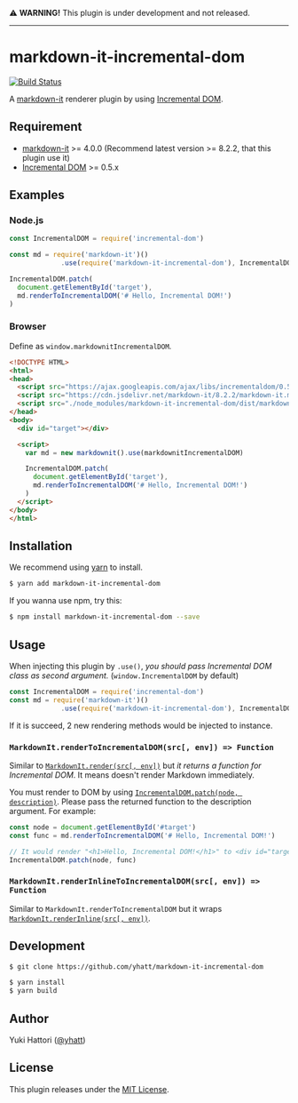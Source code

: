 :warning: **WARNING!** This plugin is under development and not released.

---

# markdown-it-incremental-dom

[![Build Status](https://travis-ci.org/yhatt/markdown-it-incremental-dom.svg?branch=master)](https://travis-ci.org/yhatt/markdown-it-incremental-dom)

A [markdown-it](https://github.com/markdown-it/markdown-it) renderer plugin by using [Incremental DOM](https://github.com/google/incremental-dom).

## Requirement

- [markdown-it](https://github.com/markdown-it/markdown-it) >= 4.0.0 (Recommend latest version >= 8.2.2, that this plugin use it)
- [Incremental DOM](https://github.com/google/incremental-dom) >= 0.5.x

## Examples

### Node.js

```javascript
const IncrementalDOM = require('incremental-dom')

const md = require('markdown-it')()
             .use(require('markdown-it-incremental-dom'), IncrementalDOM)

IncrementalDOM.patch(
  document.getElementById('target'),
  md.renderToIncrementalDOM('# Hello, Incremental DOM!')
)
```

### Browser

Define as `window.markdownitIncrementalDOM`.

```html
<!DOCTYPE HTML>
<html>
<head>
  <script src="https://ajax.googleapis.com/ajax/libs/incrementaldom/0.5.1/incremental-dom.js"></script>
  <script src="https://cdn.jsdelivr.net/markdown-it/8.2.2/markdown-it.min.js"></script>
  <script src="./node_modules/markdown-it-incremental-dom/dist/markdown-it-incremental-dom.js"></script>
</head>
<body>
  <div id="target"></div>

  <script>
    var md = new markdownit().use(markdownitIncrementalDOM)

    IncrementalDOM.patch(
      document.getElementById('target'),
      md.renderToIncrementalDOM('# Hello, Incremental DOM!')
    )
  </script>
</body>
</html>
```

## Installation

We recommend using [yarn](https://yarnpkg.com/) to install.

```bash
$ yarn add markdown-it-incremental-dom
```

If you wanna use npm, try this:

```bash
$ npm install markdown-it-incremental-dom --save
```

## Usage

When injecting this plugin by `.use()`, *you should pass Incremental DOM class as second argument.* (`window.IncrementalDOM` by default)

```javascript
const IncrementalDOM = require('incremental-dom')
const md = require('markdown-it')()
             .use(require('markdown-it-incremental-dom'), IncrementalDOM)
```

If it is succeed, 2 new rendering methods would be injected to instance.

### `MarkdownIt.renderToIncrementalDOM(src[, env]) => Function`

Similar to [`MarkdownIt.render(src[, env])`](https://markdown-it.github.io/markdown-it/#MarkdownIt.render) but *it returns a function for Incremental DOM*. It means doesn't render Markdown immediately.

You must render to DOM by using [`IncrementalDOM.patch(node, description)`](http://google.github.io/incremental-dom/#api/patch). Please pass the returned function to the description argument. For example:

```javascript
const node = document.getElementById('#target')
const func = md.renderToIncrementalDOM('# Hello, Incremental DOM!')

// It would render "<h1>Hello, Incremental DOM!</h1>" to <div id="target">
IncrementalDOM.patch(node, func)
```

### `MarkdownIt.renderInlineToIncrementalDOM(src[, env]) => Function`

Similar to `MarkdownIt.renderToIncrementalDOM` but it wraps [`MarkdownIt.renderInline(src[, env])`](https://markdown-it.github.io/markdown-it/#MarkdownIt.renderInline).

## Development

```bash
$ git clone https://github.com/yhatt/markdown-it-incremental-dom

$ yarn install
$ yarn build
```

## Author

Yuki Hattori ([@yhatt](https://github.com/yhatt/))

## License

This plugin releases under the [MIT License](https://github.com/yhatt/marp/blob/master/LICENSE).
